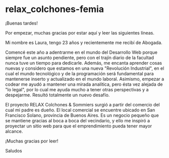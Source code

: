 # relax_colchones-femia

¡Buenas tardes!

Por empezar, muchas gracias por estar aquí y leer las siguientes líneas. 

Mi nombre es Laura, tengo 23 años y recientemente me recibí de Abogada.
 
Comencé este año a adentrarme en el mundo del Desarrollo Web porque siempre fue un asunto pendiente, pero con el trajín diario de la facultad nunca tuve un tiempo para dedicarle.
Además, me encanta aprender cosas nuevas y considero que estamos en una nueva "Revolución Industrial", en el cual el mundo tecnológico y de la programación será fundamental
para mantenerse inserto y actualizado en el mundo laboral. 
Asimismo, empezar a codear me ayudó a mantener una mirada analítica, pero ésta vez alejada de "lo legal", por lo cual me ayuda mucho a tener otras perspectivas y a despejarme. Resultó totalmente un nuevo desafío. 


El proyecto RELAX Colchones & Sommiers surgió a partir del comercio del cual mi padre es dueño. El local comercial se encuentre ubicado en San Francisco Solano, provincia 
de Buenos Aires. Es un negocio pequeño que se mantiene gracias al boca a boca del vecindario, y ello me inspiró a proyectar un sitio web para que el emprendimiento pueda tener 
mayor alcance. 


¡Muchas gracias por leer!

Saludos
